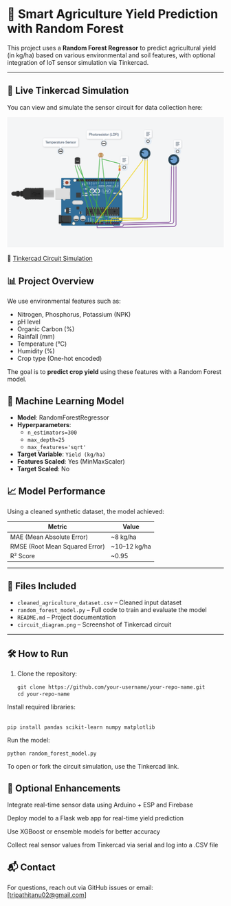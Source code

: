 # 🌾 Smart Agriculture Yield Prediction with Random Forest

This project uses a **Random Forest Regressor** to predict agricultural yield (in kg/ha) based on various environmental and soil features, with optional integration of IoT sensor simulation via Tinkercad.

---

## 🚀 Live Tinkercad Simulation

You can view and simulate the sensor circuit for data collection here:

  ![Tinkercad Circuit Screenshot](tinkercad.png)

🔗 [Tinkercad Circuit Simulation](https://www.tinkercad.com/things/2MGq35x2HQD-agrisense/editel?returnTo=https%3A%2F%2Fwww.tinkercad.com%2Fdashboard%2Fdesigns%2Fcircuits)


## 📊 Project Overview

We use environmental features such as:
- Nitrogen, Phosphorus, Potassium (NPK)
- pH level
- Organic Carbon (%)
- Rainfall (mm)
- Temperature (°C)
- Humidity (%)
- Crop type (One-hot encoded)

The goal is to **predict crop yield** using these features with a Random Forest model.


## 🧠 Machine Learning Model

- **Model**: RandomForestRegressor
- **Hyperparameters**:
  - `n_estimators=300`
  - `max_depth=25`
  - `max_features='sqrt'`
- **Target Variable**: `Yield (kg/ha)`
- **Features Scaled**: Yes (MinMaxScaler)
- **Target Scaled**: No



## 📈 Model Performance

Using a cleaned synthetic dataset, the model achieved:

| Metric | Value |
|--------|-------|
| MAE (Mean Absolute Error) | ~8 kg/ha |
| RMSE (Root Mean Squared Error) | ~10–12 kg/ha |
| R² Score | ~0.95 |

---

## 📂 Files Included

- `cleaned_agriculture_dataset.csv` – Cleaned input dataset
- `random_forest_model.py` – Full code to train and evaluate the model
- `README.md` – Project documentation
- `circuit_diagram.png` – Screenshot of Tinkercad circuit

---

## 🛠️ How to Run

1. Clone the repository:
   ```
   git clone https://github.com/your-username/your-repo-name.git
   cd your-repo-name
   ```
Install required libraries:

```

pip install pandas scikit-learn numpy matplotlib
```
Run the model:
```
python random_forest_model.py
```

To open or fork the circuit simulation, use the Tinkercad link.

## 🧪 Optional Enhancements
Integrate real-time sensor data using Arduino + ESP and Firebase

Deploy model to a Flask web app for real-time yield prediction

Use XGBoost or ensemble models for better accuracy

Collect real sensor values from Tinkercad via serial and log into a .CSV file

## 📬 Contact
For questions, reach out via GitHub issues or email: [tripathitanu02@gmail.com]




